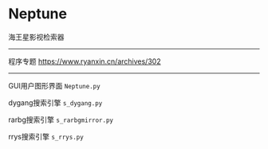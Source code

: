 # Neptune
海王星影视检索器
***
程序专题
https://www.ryanxin.cn/archives/302
***
GUI用户图形界面 ``Neptune.py``

dygang搜索引擎 ``s_dygang.py``

rarbg搜索引擎 ``s_rarbgmirror.py``

rrys搜索引擎 ``s_rrys.py``
